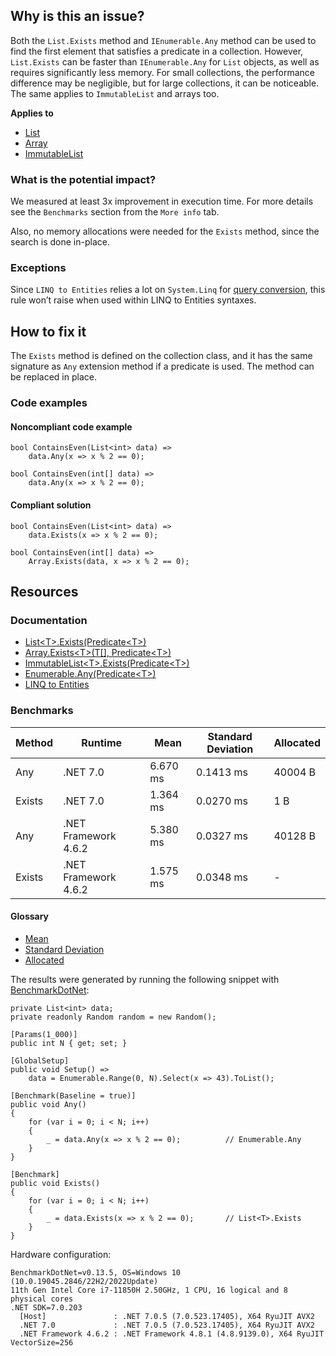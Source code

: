 ## Why is this an issue?
 
Both the `List.Exists` method and `IEnumerable.Any` method can be used to find the first element that satisfies a predicate in a collection. However, `List.Exists` can be faster than `IEnumerable.Any` for `List` objects, as well as requires significantly less memory. For small collections, the performance difference may be negligible, but for large collections, it can be noticeable. The same applies to `ImmutableList` and arrays too.
 
**Applies to**
 
- [List](https://learn.microsoft.com/en-us/dotnet/api/system.collections.generic.list-1.exists)
- [Array](https://learn.microsoft.com/en-us/dotnet/api/system.array.exists)
- [ImmutableList](https://learn.microsoft.com/en-us/dotnet/api/system.collections.immutable.immutablelist-1.exists)

### What is the potential impact?
 
We measured at least 3x improvement in execution time. For more details see the `Benchmarks` section from the `More info` tab.
 
Also, no memory allocations were needed for the `Exists` method, since the search is done in-place.
 
### Exceptions
 
Since `LINQ to
Entities` relies a lot on `System.Linq` for [query conversion](https://learn.microsoft.com/en-us/dotnet/framework/data/adonet/ef/language-reference/linq-to-entities#query-conversion), this rule won’t raise when used within LINQ to Entities syntaxes.
 
## How to fix it
 
The `Exists` method is defined on the collection class, and it has the same signature as `Any` extension method if a predicate is used. The method can be replaced in place.
 
### Code examples
 
#### Noncompliant code example

    bool ContainsEven(List<int> data) =>
        data.Any(x => x % 2 == 0);

    bool ContainsEven(int[] data) =>
        data.Any(x => x % 2 == 0);

#### Compliant solution

    bool ContainsEven(List<int> data) =>
        data.Exists(x => x % 2 == 0);

    bool ContainsEven(int[] data) =>
        Array.Exists(data, x => x % 2 == 0);

## Resources
 
### Documentation

- [List&lt;T&gt;.Exists(Predicate&lt;T&gt;)](https://learn.microsoft.com/en-us/dotnet/api/system.collections.generic.list-1.exists)
- [Array.Exists&lt;T&gt;(T\[\], Predicate&lt;T&gt;)](https://learn.microsoft.com/en-us/dotnet/api/system.array.exists)
- [ImmutableList&lt;T&gt;.Exists(Predicate&lt;T&gt;)](https://learn.microsoft.com/en-us/dotnet/api/system.collections.immutable.immutablelist-1.exists)
- [Enumerable.Any(Predicate&lt;T&gt;)](https://learn.microsoft.com/en-us/dotnet/api/system.linq.enumerable.any)
- [LINQ to Entities](https://learn.microsoft.com/en-us/dotnet/framework/data/adonet/ef/language-reference/linq-to-entities)

### Benchmarks

| Method | Runtime | Mean | Standard Deviation | Allocated |
| --- | --- | --- | --- | --- |
| Any | .NET 7.0 | 6.670 ms | 0.1413 ms | 40004 B |
| Exists | .NET 7.0 | 1.364 ms | 0.0270 ms | 1 B |
| Any | .NET Framework 4.6.2 | 5.380 ms | 0.0327 ms | 40128 B |
| Exists | .NET Framework 4.6.2 | 1.575 ms | 0.0348 ms | - |

#### Glossary

- [Mean](https://en.wikipedia.org/wiki/Arithmetic_mean)
- [Standard Deviation](https://en.wikipedia.org/wiki/Standard_deviation)
- [Allocated](https://en.wikipedia.org/wiki/Memory_management)

The results were generated by running the following snippet with [BenchmarkDotNet](https://github.com/dotnet/BenchmarkDotNet):

    private List<int> data;
    private readonly Random random = new Random();
    
    [Params(1_000)]
    public int N { get; set; }
    
    [GlobalSetup]
    public void Setup() =>
        data = Enumerable.Range(0, N).Select(x => 43).ToList();
    
    [Benchmark(Baseline = true)]
    public void Any()
    {
        for (var i = 0; i < N; i++)
        {
            _ = data.Any(x => x % 2 == 0);          // Enumerable.Any
        }
    }
    
    [Benchmark]
    public void Exists()
    {
        for (var i = 0; i < N; i++)
        {
            _ = data.Exists(x => x % 2 == 0);       // List<T>.Exists
        }
    }

Hardware configuration:

    BenchmarkDotNet=v0.13.5, OS=Windows 10 (10.0.19045.2846/22H2/2022Update)
    11th Gen Intel Core i7-11850H 2.50GHz, 1 CPU, 16 logical and 8 physical cores
    .NET SDK=7.0.203
      [Host]               : .NET 7.0.5 (7.0.523.17405), X64 RyuJIT AVX2
      .NET 7.0             : .NET 7.0.5 (7.0.523.17405), X64 RyuJIT AVX2
      .NET Framework 4.6.2 : .NET Framework 4.8.1 (4.8.9139.0), X64 RyuJIT VectorSize=256